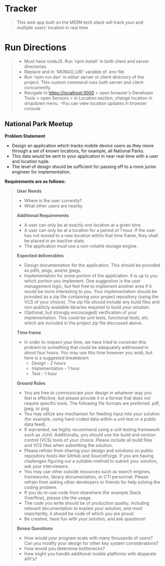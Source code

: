 Tracker
===================================================================================================
>This web app built on the MERN tech stack will track your and multiple users' location in real time

Run Directions
==================
>- Must have nodeJS. Run 'npm install' in both client and server directories.
>- Replace <user> and <password> in 'MONGO_URI' variable of .env file
>- Run 'npm run dev' in either server or client directory of the project. This custom command runs both server and client concurrently.
>- Navigate to <https://localhost:3000> > open browser's Developer Tools > open Sensors > in Location section, change location in dropdown menu.
>  -You can view location updates in browser console

## National Park Meetup

**Problem Statement**
- Design an application which tracks mobile device users as they move through a set of known locations, for example, all National Parks.
- This data would be sent to your application in near real-time with a user and location tuple.
- The level of design should be sufficient for passing off to a more junior engineer for implementation.

**Requirements are as follows:**

>**User Needs**
>- Where is the user currently?
>- What other users are nearby
>
>**Additional Requirements**
>- A user can only be at exactly one location at a given time.
>- A user can only be at a location for a period of 1 hour. If the user has not moved to a new location within that time frame, they shall be placed in an inactive state.
>- The application must use a non-volatile storage engine.
>
>**Expected deliverables**
>- Design documentation for the application. This should be provided as pdfs, pngs, and/or jpegs.
>- Implementation for some portion of the application. It is up to you which portion you implement. One suggestion is the user management logic, but feel free to implement another area if it would be more interesting to you. Your implementation should be provided as a zip file containing your project repository (using the VCS of your choice). The zip file should include any build files and non-publicly available libraries required to build your solution.
>- (Optional, but strongly encouraged) verification of your implementation. This could be unit tests, functional tests, etc. which are included in the project zip file discussed above.
>
>**Time frame**
>- In order to respect your time, we have tried to constrain this problem to something that could be adequately addressed in about four hours. You may use this time however you wish, but here is a suggested breakdown:  
>   - Design - 2 hours
>   - Implementation - 1 hour
>   - Test - 1 hour
>
>**Ground Rules**
>- You are free to communicate your design in whatever way you feel is effective, but please provide it in a format that does not require specific tools. The following file formats are preferred: pdf, jpeg, or png
>- You may utilize any mechanism for feeding input into your solution (for example, using hard-coded data within a unit test or a public data feed).
>- If warranted, we highly recommend using a unit testing framework such as JUnit.
Additionally, you should use the build and version control (VCS) tools of your choice. Please include all build files and VCS files when submitting the solution.
>- Please refrain from sharing your design and solutions on public repository hosts like GitHub and SourceForge. If you are having challenges figuring out a suitable method to submit your solution, ask your interviewers.
>- You may use other outside resources such as search engines, frameworks, library documentation, or CTI personnel. Please refrain from asking other developers or friends for help solving the coding problem.
>- If you do re-use code from elsewhere (for example Stack Overflow), please cite the usage.
>- The code you write should be of production quality, including relevant documentation to explain your solution, and most importantly, it should be code of which you are proud.
>- Be creative, have fun with your solution, and ask questions!
>  
>**Bonus Questions**
>- How would your program scale with many thousands of users? Can you modify your design for other key system considerations?
>- How would you determine bottlenecks?
>- How might you handle additional mobile platforms with disparate API's?
